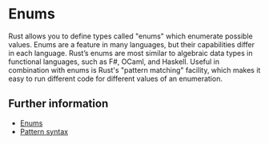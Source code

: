 # Enums

Rust allows you to define types called "enums" which enumerate possible values.
Enums are a feature in many languages, but their capabilities differ in each language. Rust’s enums are most similar to algebraic data types in functional languages, such as F#, OCaml, and Haskell.
Useful in combination with enums is Rust's "pattern matching" facility, which makes it easy to run different code for different values of an enumeration.

## Further information

- [Enums](https://rust-book.cs.brown.edu/book/ch06-00-enums.html)
- [Pattern syntax](https://rust-book.cs.brown.edu/book/ch18-03-pattern-syntax.html)
